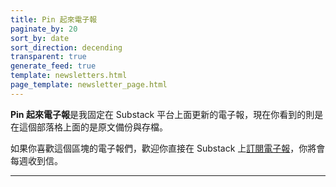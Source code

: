 ```yaml
---
title: Pin 起來電子報
paginate_by: 20
sort_by: date
sort_direction: decending
transparent: true
generate_feed: true
template: newsletters.html
page_template: newsletter_page.html
---
```


**Pin 起來電子報**是我固定在 Substack 平台上面更新的電子報，現在你看到的則是在這個部落格上面的是原文備份與存檔。

如果你喜歡這個區塊的電子報們，歡迎你直接在 Substack 上[訂閱電子報](https://pinchlime.substack.com/)，你將會每週收到信。


-----

